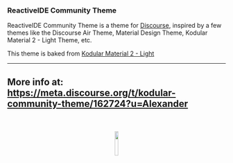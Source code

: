 ### **ReactiveIDE Community Theme**

ReactiveIDE Community Theme is a theme for [Discourse](https://discourse.org), inspired by a few themes like the Discourse Air Theme, Material Design Theme, Kodular Material 2 - Light Theme, etc.

This theme is baked from [Kodular Material 2 - Light](https://github.com/kodular-community/discourse-theme)

---
More info at: https://meta.discourse.org/t/kodular-community-theme/162724?u=Alexander
---

<br>
<br>

<div align="center">
<img src="https://cdn.reactiveide.com/ReactiveIDE.png" width= 12%>
</div>
